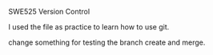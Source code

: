 SWE525 Version Control  

I used the file as practice to learn how to use git.

change something for testing the branch create and merge.